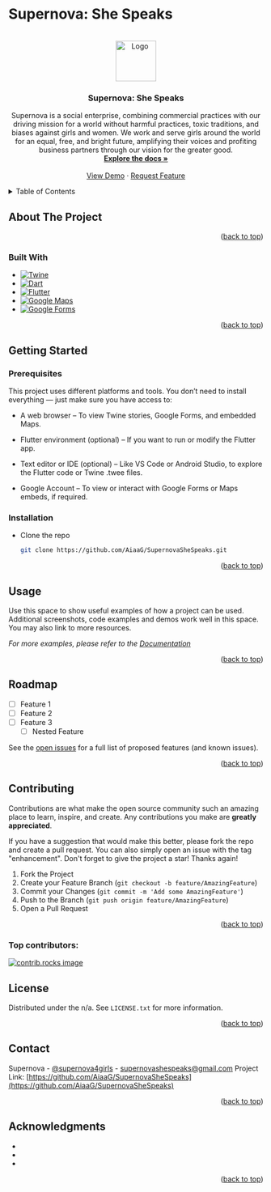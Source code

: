 # Supernova: She Speaks
<!-- Improved compatibility of back to top link: See: https://github.com/othneildrew/Best-README-Template/pull/73 -->
<a id="readme-top"></a>
<!--
*** Thanks for checking out the Best-README-Template. If you have a suggestion
*** that would make this better, please fork the repo and create a pull request
*** or simply open an issue with the tag "enhancement".
*** Don't forget to give the project a star!
*** Thanks again! Now go create something AMAZING! :D
-->



<!-- PROJECT SHIELDS -->
<!--
*** I'm using markdown "reference style" links for readability.
*** Reference links are enclosed in brackets [ ] instead of parentheses ( ).
*** See the bottom of this document for the declaration of the reference variables
*** for contributors-url, forks-url, etc. This is an optional, concise syntax you may use.
*** https://www.markdownguide.org/basic-syntax/#reference-style-links



<!-- PROJECT LOGO -->
<br />
<div align="center">
  <a href="https://github.com/aiaag/supernovashespeaks">
    <img src="images/logo.png" alt="Logo" width="80" height="80">
  </a>

<h3 align="center">Supernova: She Speaks</h3>

  <p align="center">
    Supernova is a social enterprise, combining commercial practices with our driving mission for a world without harmful practices, toxic traditions, and biases against girls and women. We work and serve girls around the world for an equal, free, and bright future, amplifying their voices and profiting business partners through our vision for the greater good.
    <br />
    <a href="https://github.com/aiaag/supernovashespeaks"><strong>Explore the docs »</strong></a>
    <br />
    <br />
    <a href="https://github.com/aiaag/supernovashespeaks">View Demo</a>
    &middot;
    <a href="https://github.com/aiaag/supernovashespeaks/issues/new?labels=enhancement&template=feature-request---.md">Request Feature</a>
  </p>
</div>



<!-- TABLE OF CONTENTS -->
<details>
  <summary>Table of Contents</summary>
  <ol>
    <li>
      <a href="#about-the-project">About The Project</a>
      <ul>
        <li><a href="#built-with">Built With</a></li>
      </ul>
    </li>
    <li>
      <a href="#getting-started">Getting Started</a>
      <ul>
        <li><a href="#prerequisites">Prerequisites</a></li>
        <li><a href="#installation">Installation</a></li>
      </ul>
    </li>
    <li><a href="#usage">Usage</a></li>
    <li><a href="#roadmap">Roadmap</a></li>
    <li><a href="#contributing">Contributing</a></li>
    <li><a href="#license">License</a></li>
    <li><a href="#contact">Contact</a></li>
    <li><a href="#acknowledgments">Acknowledgments</a></li>
  </ol>
</details>



<!-- ABOUT THE PROJECT -->
## About The Project

<p align="right">(<a href="#readme-top">back to top</a>)</p>



### Built With

* [![Twine][Twine-img]][Twine-url]
* [![Dart](https://img.shields.io/badge/Dart-0175C2?style=for-the-badge&logo=dart&logoColor=white)](https://dart.dev/)
* [![Flutter](https://img.shields.io/badge/Flutter-02569B?style=for-the-badge&logo=flutter&logoColor=white)](https://flutter.dev/)
* [![Google Maps](https://img.shields.io/badge/Google%20Maps-4285F4?style=for-the-badge&logo=google-maps&logoColor=white)](https://maps.google.com/)
* [![Google Forms](https://img.shields.io/badge/Google%20Forms-673AB7?style=for-the-badge&logo=google-forms&logoColor=white)](https://www.google.com/forms/about/)


<p align="right">(<a href="#readme-top">back to top</a>)</p>



<!-- GETTING STARTED -->
## Getting Started


### Prerequisites

This project uses different platforms and tools. You don’t need to install everything — just make sure you have access to:

* A web browser – To view Twine stories, Google Forms, and embedded Maps.

* Flutter environment (optional) – If you want to run or modify the Flutter app.

* Text editor or IDE (optional) – Like VS Code or Android Studio, to explore the Flutter code or Twine .twee files.

* Google Account – To view or interact with Google Forms or Maps embeds, if required.

### Installation
* Clone the repo
   ```sh
   git clone https://github.com/AiaaG/SupernovaSheSpeaks.git
   ```

<p align="right">(<a href="#readme-top">back to top</a>)</p>



<!-- USAGE EXAMPLES -->
## Usage

Use this space to show useful examples of how a project can be used. Additional screenshots, code examples and demos work well in this space. You may also link to more resources.

_For more examples, please refer to the [Documentation](https://example.com)_

<p align="right">(<a href="#readme-top">back to top</a>)</p>



<!-- ROADMAP -->
## Roadmap

- [ ] Feature 1
- [ ] Feature 2
- [ ] Feature 3
    - [ ] Nested Feature

See the [open issues](https://github.com/AiaaG/SupernovaSheSpeaks/issues) for a full list of proposed features (and known issues).

<p align="right">(<a href="#readme-top">back to top</a>)</p>



<!-- CONTRIBUTING -->
## Contributing

Contributions are what make the open source community such an amazing place to learn, inspire, and create. Any contributions you make are **greatly appreciated**.

If you have a suggestion that would make this better, please fork the repo and create a pull request. You can also simply open an issue with the tag "enhancement".
Don't forget to give the project a star! Thanks again!

1. Fork the Project
2. Create your Feature Branch (`git checkout -b feature/AmazingFeature`)
3. Commit your Changes (`git commit -m 'Add some AmazingFeature'`)
4. Push to the Branch (`git push origin feature/AmazingFeature`)
5. Open a Pull Request

<p align="right">(<a href="#readme-top">back to top</a>)</p>

### Top contributors:

<a href="https://github.com/AiaaG/SupernovaSheSpeaks/graphs/contributors">
  <img src="https://contrib.rocks/image?repo=AiaaG/SupernovaSheSpeaks" alt="contrib.rocks image" />
</a>



<!-- LICENSE -->
## License

Distributed under the n/a. See `LICENSE.txt` for more information.

<p align="right">(<a href="#readme-top">back to top</a>)</p>



<!-- CONTACT -->
## Contact

Supernova - [@supernova4girls](https://twitter.com/@supernova4girls) - supernovashespeaks@gmail.com
Project Link: [https://github.com/AiaaG/SupernovaSheSpeaks](https://github.com/AiaaG/SupernovaSheSpeaks)

<p align="right">(<a href="#readme-top">back to top</a>)</p>



<!-- ACKNOWLEDGMENTS -->
## Acknowledgments

* []()
* []()
* []()

<p align="right">(<a href="#readme-top">back to top</a>)</p>



<!-- MARKDOWN LINKS & IMAGES -->
<!-- https://www.markdownguide.org/basic-syntax/#reference-style-links -->
[contributors-shield]: https://img.shields.io/github/contributors/AiaaG/SupernovaSheSpeaks.svg?style=for-the-badge
[contributors-url]: https://github.com/AiaaG/SupernovaSheSpeaks/graphs/contributors
[forks-shield]: https://img.shields.io/github/forks/AiaaG/SupernovaSheSpeaks.svg?style=for-the-badge
[forks-url]: https://github.com/AiaaG/SupernovaSheSpeaks/network/members
[stars-shield]: https://img.shields.io/github/stars/AiaaG/SupernovaSheSpeaks.svg?style=for-the-badge
[stars-url]: https://github.com/AiaaG/SupernovaSheSpeaks/stargazers
[issues-shield]: https://img.shields.io/github/issues/AiaaG/SupernovaSheSpeaks.svg?style=for-the-badge
[issues-url]: https://github.com/AiaaG/SupernovaSheSpeaks/issues
[license-shield]: https://img.shields.io/github/license/AiaaG/SupernovaSheSpeaks.svg?style=for-the-badge
[license-url]: https://github.com/AiaaG/SupernovaSheSpeaks/blob/master/LICENSE.txt
[linkedin-shield]: https://img.shields.io/badge/-LinkedIn-black.svg?style=for-the-badge&logo=linkedin&colorB=555
[linkedin-url]: https://linkedin.com/in/n/a
[product-screenshot]: images/screenshot.png
[Next.js]: https://img.shields.io/badge/next.js-000000?style=for-the-badge&logo=nextdotjs&logoColor=white
[Next-url]: https://nextjs.org/
[Twine-img]: https://img.shields.io/badge/Twine-0066cc?style=for-the-badge&logo=data:image/svg+xml;base64,<base64logo>&logoColor=white
[Twine-url]: https://twinery.org/

[Vue.js]: https://img.shields.io/badge/Vue.js-35495E?style=for-the-badge&logo=vuedotjs&logoColor=4FC08D
[Vue-url]: https://vuejs.org/
[Angular.io]: https://img.shields.io/badge/Angular-DD0031?style=for-the-badge&logo=angular&logoColor=white
[Angular-url]: https://angular.io/
[Svelte.dev]: https://img.shields.io/badge/Svelte-4A4A55?style=for-the-badge&logo=svelte&logoColor=FF3E00
[Svelte-url]: https://svelte.dev/
[Laravel.com]: https://img.shields.io/badge/Laravel-FF2D20?style=for-the-badge&logo=laravel&logoColor=white
[Laravel-url]: https://laravel.com
[Bootstrap.com]: https://img.shields.io/badge/Bootstrap-563D7C?style=for-the-badge&logo=bootstrap&logoColor=white
[Bootstrap-url]: https://getbootstrap.com
[JQuery.com]: https://img.shields.io/badge/jQuery-0769AD?style=for-the-badge&logo=jquery&logoColor=white
[JQuery-url]: https://jquery.com 
